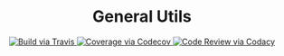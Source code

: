 <div align="center">
    <h1>General Utils</h1>
</div>

<p align="center">
    <a href="https://travis-ci.org/AwesomeStuffInTheSky/general-utils">
        <img src="https://travis-ci.org/AwesomeStuffInTheSky/general-utils.svg?branch=master" alt="Build via Travis">
    </a>
    <a href="https://codecov.io/github/AwesomeStuffInTheSky/general-utils?branch=master">
      <img src="https://codecov.io/github/AwesomeStuffInTheSky/general-utils/coverage.svg?branch=master" alt="Coverage via Codecov" />
    </a>
    <a href="https://www.codacy.com/app/pmig-caleia/general-utils">
      <img src="https://api.codacy.com/project/badge/grade/3692e5b7e256495991b8a130dda476b0" alt="Code Review via Codacy" />
    </a>
</p>

